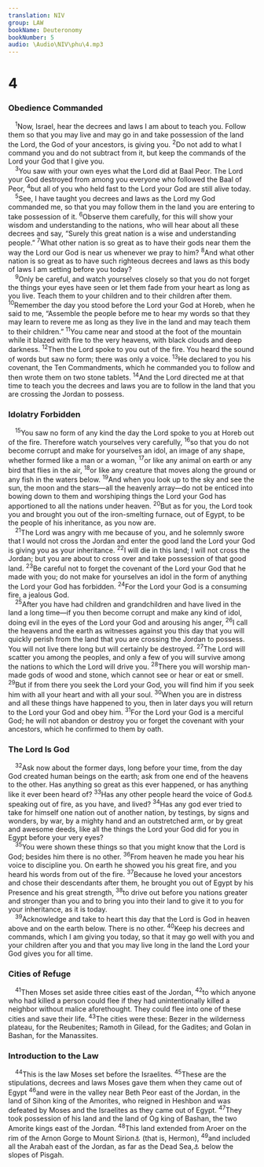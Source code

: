```yaml
---
translation: NIV
group: LAW
bookName: Deuteronomy 
bookNumber: 5
audio: \Audio\NIV\phu\4.mp3
---
```


<div class="title"><h1>4</h1><h3>Obedience Commanded </h3></div>
<span class="verse phu_4_1"> <sup>1</sup>Now, Israel, hear the decrees and laws I am about to teach you. Follow them so that you may live and may go in and take possession of the land the Lord, the God of your ancestors, is giving you. </span>
<span class="verse phu_4_2"><sup>2</sup>Do not add to what I command you and do not subtract from it, but keep the commands of the Lord your God that I give you. <br/></span>
<span class="verse phu_4_3"> <sup>3</sup>You saw with your own eyes what the Lord did at Baal Peor. The Lord your God destroyed from among you everyone who followed the Baal of Peor, </span>
<span class="verse phu_4_4"><sup>4</sup>but all of you who held fast to the Lord your God are still alive today. <br/></span>
<span class="verse phu_4_5"> <sup>5</sup>See, I have taught you decrees and laws as the Lord my God commanded me, so that you may follow them in the land you are entering to take possession of it. </span>
<span class="verse phu_4_6"><sup>6</sup>Observe them carefully, for this will show your wisdom and understanding to the nations, who will hear about all these decrees and say, “Surely this great nation is a wise and understanding people.” </span>
<span class="verse phu_4_7"><sup>7</sup>What other nation is so great as to have their gods near them the way the Lord our God is near us whenever we pray to him? </span>
<span class="verse phu_4_8"><sup>8</sup>And what other nation is so great as to have such righteous decrees and laws as this body of laws I am setting before you today? <br/></span>
<span class="verse phu_4_9"> <sup>9</sup>Only be careful, and watch yourselves closely so that you do not forget the things your eyes have seen or let them fade from your heart as long as you live. Teach them to your children and to their children after them. </span>
<span class="verse phu_4_10"><sup>10</sup>Remember the day you stood before the Lord your God at Horeb, when he said to me, “Assemble the people before me to hear my words so that they may learn to revere me as long as they live in the land and may teach them to their children.” </span>
<span class="verse phu_4_11"><sup>11</sup>You came near and stood at the foot of the mountain while it blazed with fire to the very heavens, with black clouds and deep darkness. </span>
<span class="verse phu_4_12"><sup>12</sup>Then the Lord spoke to you out of the fire. You heard the sound of words but saw no form; there was only a voice. </span>
<span class="verse phu_4_13"><sup>13</sup>He declared to you his covenant, the Ten Commandments, which he commanded you to follow and then wrote them on two stone tablets. </span>
<span class="verse phu_4_14"><sup>14</sup>And the Lord directed me at that time to teach you the decrees and laws you are to follow in the land that you are crossing the Jordan to possess. <br/></span>
<div class="title"><h3>Idolatry Forbidden </h3></div>
<span class="verse phu_4_15"> <sup>15</sup>You saw no form of any kind the day the Lord spoke to you at Horeb out of the fire. Therefore watch yourselves very carefully, </span>
<span class="verse phu_4_16"><sup>16</sup>so that you do not become corrupt and make for yourselves an idol, an image of any shape, whether formed like a man or a woman, </span>
<span class="verse phu_4_17"><sup>17</sup>or like any animal on earth or any bird that flies in the air, </span>
<span class="verse phu_4_18"><sup>18</sup>or like any creature that moves along the ground or any fish in the waters below. </span>
<span class="verse phu_4_19"><sup>19</sup>And when you look up to the sky and see the sun, the moon and the stars—all the heavenly array—do not be enticed into bowing down to them and worshiping things the Lord your God has apportioned to all the nations under heaven. </span>
<span class="verse phu_4_20"><sup>20</sup>But as for you, the Lord took you and brought you out of the iron-smelting furnace, out of Egypt, to be the people of his inheritance, as you now are. <br/></span>
<span class="verse phu_4_21"> <sup>21</sup>The Lord was angry with me because of you, and he solemnly swore that I would not cross the Jordan and enter the good land the Lord your God is giving you as your inheritance. </span>
<span class="verse phu_4_22"><sup>22</sup>I will die in this land; I will not cross the Jordan; but you are about to cross over and take possession of that good land. </span>
<span class="verse phu_4_23"><sup>23</sup>Be careful not to forget the covenant of the Lord your God that he made with you; do not make for yourselves an idol in the form of anything the Lord your God has forbidden. </span>
<span class="verse phu_4_24"><sup>24</sup>For the Lord your God is a consuming fire, a jealous God. <br/></span>
<span class="verse phu_4_25"> <sup>25</sup>After you have had children and grandchildren and have lived in the land a long time—if you then become corrupt and make any kind of idol, doing evil in the eyes of the Lord your God and arousing his anger, </span>
<span class="verse phu_4_26"><sup>26</sup>I call the heavens and the earth as witnesses against you this day that you will quickly perish from the land that you are crossing the Jordan to possess. You will not live there long but will certainly be destroyed. </span>
<span class="verse phu_4_27"><sup>27</sup>The Lord will scatter you among the peoples, and only a few of you will survive among the nations to which the Lord will drive you. </span>
<span class="verse phu_4_28"><sup>28</sup>There you will worship man-made gods of wood and stone, which cannot see or hear or eat or smell. </span>
<span class="verse phu_4_29"><sup>29</sup>But if from there you seek the Lord your God, you will find him if you seek him with all your heart and with all your soul. </span>
<span class="verse phu_4_30"><sup>30</sup>When you are in distress and all these things have happened to you, then in later days you will return to the Lord your God and obey him. </span>
<span class="verse phu_4_31"><sup>31</sup>For the Lord your God is a merciful God; he will not abandon or destroy you or forget the covenant with your ancestors, which he confirmed to them by oath. <br/></span>
<div class="title"><h3>The Lord Is God </h3></div>
<span class="verse phu_4_32"> <sup>32</sup>Ask now about the former days, long before your time, from the day God created human beings on the earth; ask from one end of the heavens to the other. Has anything so great as this ever happened, or has anything like it ever been heard of? </span>
<span class="verse phu_4_33"><sup>33</sup>Has any other people heard the voice of God<a data-toggle="tooltip" data-placement="bottom" title="Or of a god">⚓</a> speaking out of fire, as you have, and lived? </span>
<span class="verse phu_4_34"><sup>34</sup>Has any god ever tried to take for himself one nation out of another nation, by testings, by signs and wonders, by war, by a mighty hand and an outstretched arm, or by great and awesome deeds, like all the things the Lord your God did for you in Egypt before your very eyes? <br/></span>
<span class="verse phu_4_35"> <sup>35</sup>You were shown these things so that you might know that the Lord is God; besides him there is no other. </span>
<span class="verse phu_4_36"><sup>36</sup>From heaven he made you hear his voice to discipline you. On earth he showed you his great fire, and you heard his words from out of the fire. </span>
<span class="verse phu_4_37"><sup>37</sup>Because he loved your ancestors and chose their descendants after them, he brought you out of Egypt by his Presence and his great strength, </span>
<span class="verse phu_4_38"><sup>38</sup>to drive out before you nations greater and stronger than you and to bring you into their land to give it to you for your inheritance, as it is today. <br/></span>
<span class="verse phu_4_39"> <sup>39</sup>Acknowledge and take to heart this day that the Lord is God in heaven above and on the earth below. There is no other. </span>
<span class="verse phu_4_40"><sup>40</sup>Keep his decrees and commands, which I am giving you today, so that it may go well with you and your children after you and that you may live long in the land the Lord your God gives you for all time. <br/></span>
<div class="title"><h3>Cities of Refuge </h3></div>
<span class="verse phu_4_41"> <sup>41</sup>Then Moses set aside three cities east of the Jordan, </span>
<span class="verse phu_4_42"><sup>42</sup>to which anyone who had killed a person could flee if they had unintentionally killed a neighbor without malice aforethought. They could flee into one of these cities and save their life. </span>
<span class="verse phu_4_43"><sup>43</sup>The cities were these: Bezer in the wilderness plateau, for the Reubenites; Ramoth in Gilead, for the Gadites; and Golan in Bashan, for the Manassites. <br/></span>
<div class="title"><h3>Introduction to the Law </h3></div>
<span class="verse phu_4_44"> <sup>44</sup>This is the law Moses set before the Israelites. </span>
<span class="verse phu_4_45"><sup>45</sup>These are the stipulations, decrees and laws Moses gave them when they came out of Egypt </span>
<span class="verse phu_4_46"><sup>46</sup>and were in the valley near Beth Peor east of the Jordan, in the land of Sihon king of the Amorites, who reigned in Heshbon and was defeated by Moses and the Israelites as they came out of Egypt. </span>
<span class="verse phu_4_47"><sup>47</sup>They took possession of his land and the land of Og king of Bashan, the two Amorite kings east of the Jordan. </span>
<span class="verse phu_4_48"><sup>48</sup>This land extended from Aroer on the rim of the Arnon Gorge to Mount Sirion<a data-toggle="tooltip" data-placement="bottom" title="Syriac (see also 3:9); Hebrew Siyon">⚓</a> (that is, Hermon), </span>
<span class="verse phu_4_49"><sup>49</sup>and included all the Arabah east of the Jordan, as far as the Dead Sea,<a data-toggle="tooltip" data-placement="bottom" title="Hebrew the Sea of the Arabah">⚓</a> below the slopes of Pisgah. <br/></span>
